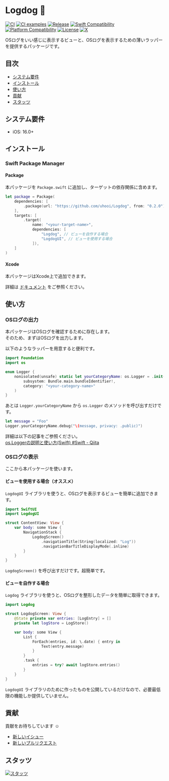 # Logdog :dog:

[![CI](https://github.com/uhooi/Logdog/actions/workflows/ci.yml/badge.svg?branch=main)](https://github.com/uhooi/Logdog/actions/workflows/ci.yml)
[![CI examples](https://github.com/uhooi/Logdog/actions/workflows/ci-examples.yml/badge.svg?branch=main)](https://github.com/uhooi/Logdog/actions/workflows/ci-examples.yml)
[![Release](https://img.shields.io/github/v/release/uhooi/Logdog)](https://github.com/uhooi/Logdog/releases/latest)
[![Swift Compatibility](https://img.shields.io/endpoint?url=https%3A%2F%2Fswiftpackageindex.com%2Fapi%2Fpackages%2Fuhooi%2FLogdog%2Fbadge%3Ftype%3Dswift-versions)](https://swiftpackageindex.com/uhooi/Logdog)
[![Platform Compatibility](https://img.shields.io/endpoint?url=https%3A%2F%2Fswiftpackageindex.com%2Fapi%2Fpackages%2Fuhooi%2FLogdog%2Fbadge%3Ftype%3Dplatforms)](https://swiftpackageindex.com/uhooi/Logdog)
[![License](https://img.shields.io/github/license/uhooi/Logdog)](https://github.com/uhooi/Logdog/blob/main/LICENSE)
[![X](https://img.shields.io/twitter/follow/the_uhooi?style=social)](https://twitter.com/the_uhooi)

OSログをいい感じに表示するビューと、OSログを表示するための薄いラッパーを提供するパッケージです。

## 目次

- [システム要件](#システム要件)
- [インストール](#インストール)
- [使い方](#使い方)
- [貢献](#貢献)
- [スタッツ](#スタッツ)

## システム要件

- iOS: 16.0+

## インストール

### Swift Package Manager

#### Package

本パッケージを `Package.swift` に追加し、ターゲットの依存関係に含めます。

```swift
let package = Package(
    dependencies: [
        .package(url: "https://github.com/uhooi/Logdog", from: "0.2.0"),
    ],
    targets: [
        .target(
            name: "<your-target-name>",
            dependencies: [
                "Logdog", // ビューを自作する場合
                "LogdogUI", // ビューを使用する場合
            ]),
    ]
)
```

#### Xcode

本パッケージはXcode上で追加できます。

詳細は [ドキュメント](https://developer.apple.com/documentation/swift_packages/adding_package_dependencies_to_your_app) をご参照ください。

## 使い方

### OSログの出力

本パッケージはOSログを確認するために存在します。  
そのため、まずはOSログを出力します。

以下のようなラッパーを用意すると便利です。

```swift
import Foundation
import os

enum Logger {
    nonisolated(unsafe) static let yourCategoryName: os.Logger = .init(
        subsystem: Bundle.main.bundleIdentifier!,
        category: "<your-category-name>"
    )
}
```

あとは `Logger.yourCategoryName` から `os.Logger` のメソッドを呼び出すだけです。

```swift
let message = "Foo"
Logger.yourCategoryName.debug("\(message, privacy: .public)")
```

詳細は以下の記事をご参照ください。  
[os.Loggerの説明と使い方(Swift) #Swift - Qiita](https://qiita.com/uhooi/items/2e4f6dc4600ca0d7c07b)

### OSログの表示

ここから本パッケージを使います。

#### ビューを使用する場合（オススメ）

`LogdogUI` ライブラリを使うと、OSログを表示するビューを簡単に追加できます。

```swift
import SwiftUI
import LogdogUI

struct ContentView: View {
    var body: some View {
        NavigationStack {
            LogdogScreen()
                .navigationTitle(String(localized: "Log"))
                .navigationBarTitleDisplayMode(.inline)
        }
    }
}
```

`LogdogScreen()` を呼び出すだけです。超簡単です。

#### ビューを自作する場合

`Logdog` ライブラリを使うと、OSログを整形したデータを簡単に取得できます。

```swift
import Logdog

struct LogdogScreen: View {
    @State private var entries: [LogEntry] = []
    private let logStore = LogStore()

    var body: some View {
        List {
            ForEach(entries, id: \.date) { entry in
                Text(entry.message)
            }
        }
        .task {
            entries = try? await logStore.entries()
        }
    }
}
```

`LogdogUI` ライブラリのために作ったものを公開しているだけなので、必要最低限の機能しか提供していません。

## 貢献

貢献をお待ちしています :relaxed:

- [新しいイシュー](https://github.com/uhooi/Logdog/issues/new)
- [新しいプルリクエスト](https://github.com/uhooi/Logdog/compare)

## スタッツ

[![スタッツ](https://repobeats.axiom.co/api/embed/402bd4c24a179fe7d29be33db37daa412656d080.svg "Repobeats analytics image")](https://github.com/uhooi/Logdog)
